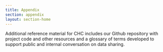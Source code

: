 ```yaml
---
title: Appendix
section: appendix
layout: section-home
---
```


Additional reference material for CHC includes our Github repository with project code and other resources and a glossary of terms developed to support public and internal conversation on data sharing.
